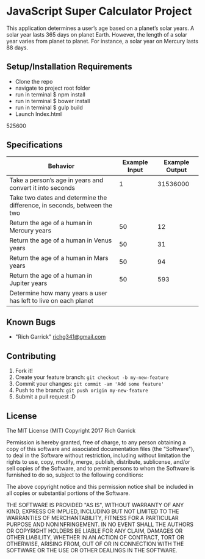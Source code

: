# JavaScript Super Calculator Project

This application determines a user’s age based on a planet’s solar years.
A solar year lasts 365 days on planet Earth. However, the length of a solar year varies from planet to planet.
For instance, a solar year on Mercury lasts 88 days.


## Setup/Installation Requirements

* Clone the repo
* navigate to  project root folder
* run in terminal $ npm install
* run in terminal $ bower install
* run in terminal $ gulp build
* Launch Index.html

525600
## Specifications

| Behavior      | Example Input         | Example Output        |
| ------------- | ------------- | ------------- |
| Take a person’s age in years and convert it into seconds | 1 | 31536000 |
| Take two dates and determine the difference, in seconds, between the two |  |  |
| Return the age of a human in Mercury years | 50 | 12 |
| Return the age of a human in Venus years | 50 | 31 |
| Return the age of a human in Mars years | 50 | 94 |
| Return the age of a human in Jupiter years | 50 | 593 |
| Determine how many years a user has left to live on each planet |  |  |



## Known Bugs
* "Rich Garrick" <richg341@gmail.com>

## Contributing

1. Fork it!
2. Create your feature branch: `git checkout -b my-new-feature`
3. Commit your changes: `git commit -am 'Add some feature'`
4. Push to the branch: `git push origin my-new-feature`
5. Submit a pull request :D


## License
The MIT License (MIT)
Copyright 2017 Rich Garrick

Permission is hereby granted, free of charge, to any person obtaining a copy of this software and associated documentation files (the "Software"), to deal in the Software without restriction, including without limitation the rights to use, copy, modify, merge, publish, distribute, sublicense, and/or sell copies of the Software, and to permit persons to whom the Software is furnished to do so, subject to the following conditions:

The above copyright notice and this permission notice shall be included in all copies or substantial portions of the Software.

THE SOFTWARE IS PROVIDED "AS IS", WITHOUT WARRANTY OF ANY KIND, EXPRESS OR IMPLIED, INCLUDING BUT NOT LIMITED TO THE WARRANTIES OF MERCHANTABILITY, FITNESS FOR A PARTICULAR PURPOSE AND NONINFRINGEMENT. IN NO EVENT SHALL THE AUTHORS OR COPYRIGHT HOLDERS BE LIABLE FOR ANY CLAIM, DAMAGES OR OTHER LIABILITY, WHETHER IN AN ACTION OF CONTRACT, TORT OR OTHERWISE, ARISING FROM, OUT OF OR IN CONNECTION WITH THE SOFTWARE OR THE USE OR OTHER DEALINGS IN THE SOFTWARE.
